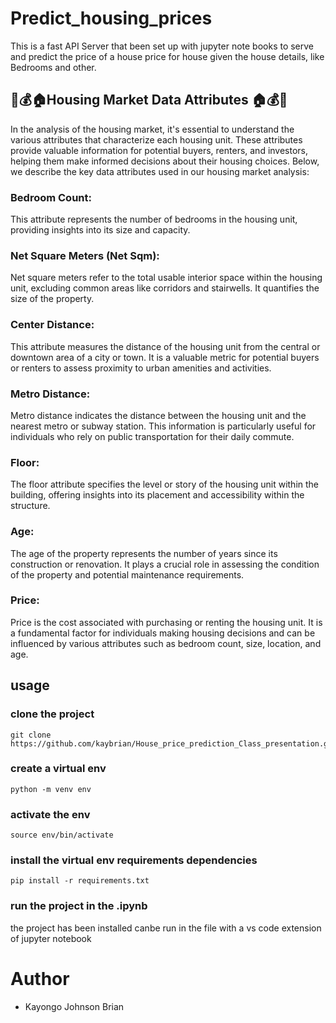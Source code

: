 # Predict_housing_prices

This is a fast API Server that been set up with jupyter note books to serve and predict the price of a house price for house given the house details, like Bedrooms and other. 



## 🏡💰🏠Housing Market Data Attributes 🏠💰🏡
In the analysis of the housing market, it's essential to understand the various attributes that characterize each housing unit. These attributes provide valuable information for potential buyers, renters, and investors, helping them make informed decisions about their housing choices. Below, we describe the key data attributes used in our housing market analysis:

### Bedroom Count: 
This attribute represents the number of bedrooms in the housing unit, providing insights into its size and capacity.

### Net Square Meters (Net Sqm): 
Net square meters refer to the total usable interior space within the housing unit, excluding common areas like corridors and stairwells. It quantifies the size of the property.

### Center Distance: 
This attribute measures the distance of the housing unit from the central or downtown area of a city or town. It is a valuable metric for potential buyers or renters to assess proximity to urban amenities and activities.

### Metro Distance: 
Metro distance indicates the distance between the housing unit and the nearest metro or subway station. This information is particularly useful for individuals who rely on public transportation for their daily commute.

### Floor: 
The floor attribute specifies the level or story of the housing unit within the building, offering insights into its placement and accessibility within the structure.

### Age: 
The age of the property represents the number of years since its construction or renovation. It plays a crucial role in assessing the condition of the property and potential maintenance requirements.

### Price: 
Price is the cost associated with purchasing or renting the housing unit. It is a fundamental factor for individuals making housing decisions and can be influenced by various attributes such as bedroom count, size, location, and age.


## usage 
### clone the project 

```
git clone https://github.com/kaybrian/House_price_prediction_Class_presentation.git
```

### create a virtual env 

```
python -m venv env
```

### activate the env 

```
source env/bin/activate
```

### install the virtual env requirements dependencies

```
pip install -r requirements.txt
```

### run the project in the .ipynb 

the project has been installed canbe run in the file with a vs code extension of jupyter notebook 


<!-- line to deploy to render  -->


# Author 
- Kayongo Johnson Brian


